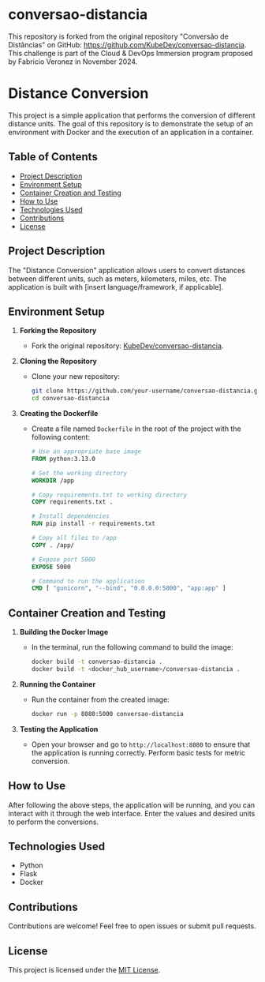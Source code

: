 # conversao-distancia

This repository is forked from the original repository "Conversão de Distâncias" on GitHub: https://github.com/KubeDev/conversao-distancia. This challenge is part of the Cloud & DevOps Immersion program proposed by Fabricio Veronez in November 2024.

# Distance Conversion

This project is a simple application that performs the conversion of different distance units. The goal of this repository is to demonstrate the setup of an environment with Docker and the execution of an application in a container.

## Table of Contents

- [Project Description](#project-description)
- [Environment Setup](#environment-setup)
- [Container Creation and Testing](#container-creation-and-testing)
- [How to Use](#how-to-use)
- [Technologies Used](#technologies-used)
- [Contributions](#contributions)
- [License](#license)

## Project Description

The "Distance Conversion" application allows users to convert distances between different units, such as meters, kilometers, miles, etc. The application is built with [insert language/framework, if applicable].

## Environment Setup

1. **Forking the Repository**
   - Fork the original repository: [KubeDev/conversao-distancia](https://github.com/KubeDev/conversao-distancia).

2. **Cloning the Repository**
   - Clone your new repository:
     ```bash
     git clone https://github.com/your-username/conversao-distancia.git
     cd conversao-distancia
     ```

3. **Creating the Dockerfile**
   - Create a file named `Dockerfile` in the root of the project with the following content:
     ```dockerfile
     # Use an appropriate base image
     FROM python:3.13.0

     # Set the working directory
     WORKDIR /app

     # Copy requirements.txt to working directory
     COPY requirements.txt .

     # Install dependencies
     RUN pip install -r requirements.txt
     
     # Copy all files to /app
     COPY . /app/

     # Expose port 5000
     EXPOSE 5000

     # Command to run the application
     CMD [ "gunicorn", "--bind", "0.0.0.0:5000", "app:app" ]
     ```

## Container Creation and Testing

1. **Building the Docker Image**
   - In the terminal, run the following command to build the image:
     ```bash
     docker build -t conversao-distancia .
     docker build -t <docker_hub_username>/conversao-distancia .
     ```

2. **Running the Container**
   - Run the container from the created image:
     ```bash
     docker run -p 8080:5000 conversao-distancia
     ```

3. **Testing the Application**
   - Open your browser and go to `http://localhost:8080` to ensure that the application is running correctly. Perform basic tests for metric conversion.

## How to Use

After following the above steps, the application will be running, and you can interact with it through the web interface. Enter the values and desired units to perform the conversions.

## Technologies Used

- Python
- Flask
- Docker

## Contributions

Contributions are welcome! Feel free to open issues or submit pull requests.

## License

This project is licensed under the [MIT License](LICENSE).
